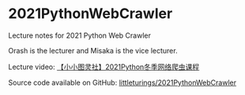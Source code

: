 # 2021PythonWebCrawler

Lecture notes for 2021 Python Web Crawler

Orash is the lecturer and Misaka is the vice lecturer.

Lecture video: [【小小图灵社】2021Python冬季网络爬虫课程](https://www.bilibili.com/video/BV1iv4y1o7t5)

Source code available on GitHub: [littleturings/2021PythonWebCrawler](https://github.com/littleturings/2021PythonWebCrawler)
